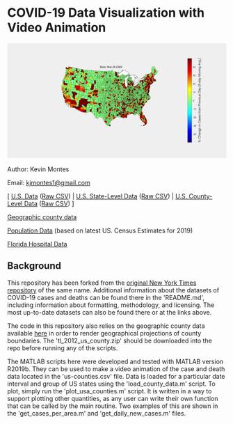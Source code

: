 # COVID-19 Data Visualization with Video Animation

![Image of Mar. 22 Change in Cases Hotspot Map](Mar_22_hotspot_frame.jpg)

Author: Kevin Montes

Email: kjmontes1@gmail.com

[ [U.S. Data](us.csv) ([Raw CSV](https://raw.githubusercontent.com/nytimes/covid-19-data/master/us.csv)) | [U.S. State-Level Data](us-states.csv) ([Raw CSV](https://raw.githubusercontent.com/nytimes/covid-19-data/master/us-states.csv)) | [U.S. County-Level Data](us-counties.csv) ([Raw CSV](https://raw.githubusercontent.com/nytimes/covid-19-data/master/us-counties.csv)) ]

[Geographic county data](https://www.sciencebase.gov/catalog/item/52c79543e4b060b9ebca5bf4)

[Population Data](https://www.census.gov/newsroom/press-kits/2020/pop-estimates-county-metro.html) (based on latest US. Census Estimates for 2019)

[Florida Hospital Data](https://bi.ahca.myflorida.com/t/ABICC/views/Public/COVIDHospitalizationsCounty?%3AisGuestRedirectFromVizportal=y&%3Aembed=y&fbclid=IwAR1Vidbf3ZOBVYSJynGR_5AH6IqmD2mfkaab8b9V-w-bQmTmPUSc6jNR0a4)

## Background

This repository has been forked from the [original New York Times repository](https://github.com/nytimes/covid-19-data) of the same name. Additional information about the datasets of COVID-19 cases and deaths can be found there in the 'README.md', including information about formatting, methodology, and licensing. The most up-to-date datasets can also be found there or at the links above.

The code in this repository also relies on the geographic county data available [here](https://www.sciencebase.gov/catalog/item/52c79543e4b060b9ebca5bf4) in order to render geographical projections of county boundaries. The 'tl_2012_us_county.zip' should be downloaded into the repo before running any of the scripts. 

The MATLAB scripts here were developed and tested with MATLAB version R2019b. They can be used to make a video animation of the case and death data located in the 'us-counties.csv' file. Data is loaded for a particular date interval and group of US states using the 'load_county_data.m' script. To plot, simply run the 'plot_usa_counties.m' script. It is written in a way to support plotting other quantities, as any user can write their own function that can be called by the main routine. Two examples of this are shown in the 'get_cases_per_area.m' and 'get_daily_new_cases.m' files.